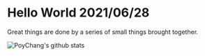 # Hello World 2021/06/28

Great things are done by a series of small things brought together.

![PoyChang's github stats](https://github-readme-stats.vercel.app/api?username=poychang&show_icons=true&theme=dracula)
